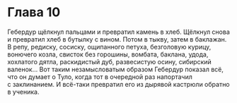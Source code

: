 # Глава 10

Гебердур щёлкнул пальцами и превратил камень в хлеб. Щёлкнул снова и превратил хлеб в бутылку с вином. Потом в тыкву, затем в баклажан. В репу, редиску, сосиску, ощипанного петуха, безголовую курицу, вонючего козла, свисток без горошины, вомбата, баклана, удода, хохлатого дятла, раскидистый дуб, развесистую осину, сибирский валенок... Вот таким незамысловатым образом Гебердур показал всё, что он думает о Туло, когда тот в очередной раз напортачил с заклинанием. И всё-таки превратил его из дырявой кастрюли обратно в ученика.


